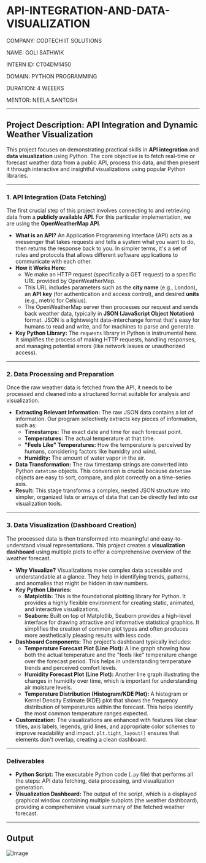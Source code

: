 # API-INTEGRATION-AND-DATA-VISUALIZATION

COMPANY: CODTECH IT SOLUTIONS

NAME: GOLI SATHWIK

INTERN ID: CT04DM1450

DOMAIN: PYTHON PROGRAMMING

DURATION: 4 WEEEKS

MENTOR: NEELA SANTOSH

---

## Project Description: API Integration and Dynamic Weather Visualization

This project focuses on demonstrating practical skills in **API integration** and **data visualization** using Python. The core objective is to fetch real-time or forecast weather data from a public API, process this data, and then present it through interactive and insightful visualizations using popular Python libraries.

---

### **1. API Integration (Data Fetching)**

The first crucial step of this project involves connecting to and retrieving data from a **publicly available API**. For this particular implementation, we are using the **OpenWeatherMap API**.

* **What is an API?** An Application Programming Interface (API) acts as a messenger that takes requests and tells a system what you want to do, then returns the response back to you. In simpler terms, it's a set of rules and protocols that allows different software applications to communicate with each other.
* **How it Works Here:**
    * We make an HTTP request (specifically a GET request) to a specific URL provided by OpenWeatherMap.
    * This URL includes parameters such as the **city name** (e.g., London), an **API key** (for authentication and access control), and desired **units** (e.g., metric for Celsius).
    * The OpenWeatherMap server then processes our request and sends back weather data, typically in **JSON (JavaScript Object Notation)** format. JSON is a lightweight data-interchange format that's easy for humans to read and write, and for machines to parse and generate.
* **Key Python Library:** The `requests` library in Python is instrumental here. It simplifies the process of making HTTP requests, handling responses, and managing potential errors (like network issues or unauthorized access).

---

### **2. Data Processing and Preparation**

Once the raw weather data is fetched from the API, it needs to be processed and cleaned into a structured format suitable for analysis and visualization.

* **Extracting Relevant Information:** The raw JSON data contains a lot of information. Our program selectively extracts key pieces of information, such as:
    * **Timestamps:** The exact date and time for each forecast point.
    * **Temperatures:** The actual temperature at that time.
    * **"Feels Like" Temperatures:** How the temperature is perceived by humans, considering factors like humidity and wind.
    * **Humidity:** The amount of water vapor in the air.
* **Data Transformation:** The raw timestamp strings are converted into Python `datetime` objects. This conversion is crucial because `datetime` objects are easy to sort, compare, and plot correctly on a time-series axis.
* **Result:** This stage transforms a complex, nested JSON structure into simpler, organized lists or arrays of data that can be directly fed into our visualization tools.

---

### **3. Data Visualization (Dashboard Creation)**

The processed data is then transformed into meaningful and easy-to-understand visual representations. This project creates a **visualization dashboard** using multiple plots to offer a comprehensive overview of the weather forecast.

* **Why Visualize?** Visualizations make complex data accessible and understandable at a glance. They help in identifying trends, patterns, and anomalies that might be hidden in raw numbers.
* **Key Python Libraries:**
    * **Matplotlib:** This is the foundational plotting library for Python. It provides a highly flexible environment for creating static, animated, and interactive visualizations.
    * **Seaborn:** Built on top of Matplotlib, Seaborn provides a high-level interface for drawing attractive and informative statistical graphics. It simplifies the creation of common plot types and often produces more aesthetically pleasing results with less code.
* **Dashboard Components:** The project's dashboard typically includes:
    * **Temperature Forecast Plot (Line Plot):** A line graph showing how both the actual temperature and the "feels like" temperature change over the forecast period. This helps in understanding temperature trends and perceived comfort levels.
    * **Humidity Forecast Plot (Line Plot):** Another line graph illustrating the changes in humidity over time, which is important for understanding air moisture levels.
    * **Temperature Distribution (Histogram/KDE Plot):** A histogram or Kernel Density Estimate (KDE) plot that shows the frequency distribution of temperatures within the forecast. This helps identify the most common temperature ranges expected.
* **Customization:** The visualizations are enhanced with features like clear titles, axis labels, legends, grid lines, and appropriate color schemes to improve readability and impact. `plt.tight_layout()` ensures that elements don't overlap, creating a clean dashboard.

---

### **Deliverables**

* **Python Script:** The executable Python code (`.py` file) that performs all the steps: API data fetching, data processing, and visualization generation.
* **Visualization Dashboard:** The output of the script, which is a displayed graphical window containing multiple subplots (the weather dashboard), providing a comprehensive visual summary of the fetched weather forecast.


---

## Output

![Image](https://github.com/user-attachments/assets/b8bb9cfe-34c5-44ef-adaf-d94b87a003f6)
